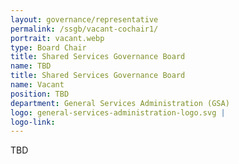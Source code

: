 ```yaml
---
layout: governance/representative
permalink: /ssgb/vacant-cochair1/
portrait: vacant.webp
type: Board Chair
title: Shared Services Governance Board
name: TBD
title: Shared Services Governance Board
name: Vacant
position: TBD
department: General Services Administration (GSA)
logo: general-services-administration-logo.svg | 
logo-link: 
---
```


TBD
